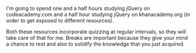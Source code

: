 I'm going to spend one and a half hours studying jQuery on codeacademy.com and a half hour studying jQuery on khanacademy.org (in order to get exposed to different resources).

Both these resources incorporate quizzing at regular intervals, so they will take care of that for me. Breaks are important because they give your mind a chance to rest and also to solidify the knowledge that you just acquired.